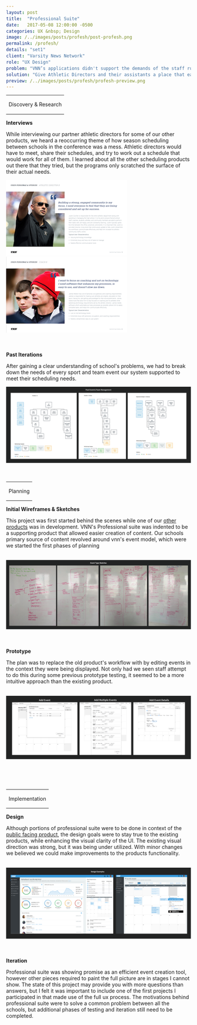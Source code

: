 ```yaml
---
layout: post
title:  "Professional Suite"
date:   2017-05-08 12:00:00 -0500
categories: UX &nbsp; Design
image: /../images/posts/profesh/post-profesh.png
permalink: /profesh/
details: "set1"
client: "Varsity News Network"
role: "UX Design"
problem: "VNN’s applications didn't support the demands of the staff running the schools programs. Especially when it came to scheduling, and event management."
solution: "Give Athletic Directors and their assistants a place that easily allowed them to create, manage, and share important schedule information."
preview: /../images/posts/profesh/profesh-preview.png
---
```

<table class="post-content-section-title">
  <tr>
    <td>
      <p class="section-title">Discovery & Research</p>
    </td>
  </tr>
</table>


**Interviews**

While interviewing our partner athletic directors for some of our other products, we heard a reoccurring theme of how season scheduling between schools in the conference was a mess. Athletic directors would have to meet, share their schedules, and try to work out a schedule that would work for all of them. I learned about all the other scheduling products out there that they tried, but the programs only scratched the surface of their actual needs.


![Persona 1](/../images/posts/profesh/profesh-persona1.png)
![Persona 1](/../images/posts/profesh/profesh-persona2.png)
<br>
<br>
<br>


**Past Iterations**

After gaining a clear understanding of school's problems, we had to break down the needs of every sport and team event our system supported to meet their scheduling needs.


![Old Product Sitemap](/../images/posts/profesh/profesh-sitemaps.png)
<br>
<br>
<br>


<table class="post-content-section-title">
  <tr>
    <td>
      <p class="section-title">Planning</p>
    </td>
  </tr>
</table>


**Initial Wireframes & Sketches**

This project was first started behind the scenes while one of our <a href="/sports-hub/">other products</a> was in development. VNN's Professional suite was indented to be a supporting product that allowed easier creation of content. Our schools primary source of content revolved around vnn's event model, which were we started the first phases of planning
<br>
<br>


![Whiteboard Sketches](/../images/posts/profesh/profesh-whiteboard-sketches.png)
<br>
<br>
<br>


**Prototype**

The plan was to replace the old product's workflow with by editing events in the context they were being displayed. Not only had we seen staff attempt to do this during some previous prototype testing, it seemed to be a more intuitive approach than the existing product.
<br>
<br>


![Home](/../images/posts/profesh/profesh-prototype.png)

<br>
<br>
<br>

<table class="post-content-section-title">
  <tr>
    <td>
      <p class="section-title">Implementation</p>
    </td>
  </tr>
</table>


**Design**

Although portions of professional suite were to be done in context of the <a href="/sports-hub/">public facing product</a>, the design goals were to stay true to the existing products, while enhancing the visual clarity of the UI. The existing visual direction was strong, but it was being under utilized. With minor changes we believed we could make improvements to the products functionality.
<br>
<br>

![Professional Suite Design Examples](/../images/posts/profesh/profesh-designs.png)
<br>
<br>
<br>

**Iteration**

Professional suite was showing promise as an efficient event creation tool, however other pieces required to paint the full picture are in stages I cannot show. The state of this project may provide you with more questions than answers, but I felt it was important to include one of the first projects I participated in that made use of the full ux process. The motivations behind professional suite were to solve a common problem between all the schools, but additional phases of testing and iteration still need to be completed.
<br>
<br>
<br>
